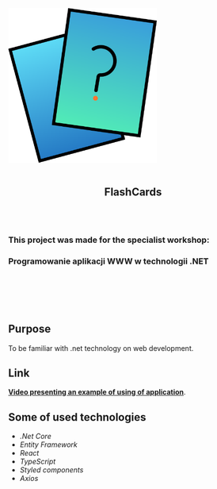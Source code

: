 <img src="https://github.com/Fanki11er/FlashCards/raw/master/FlashCards/ClientApp/src/Assets/Svg/favicon.svg" align="center" width="300px" >

<br/>
<br/>

<h2 align="center"> FlashCards</h2>
<br/>
<br/>

### This project was made for the specialist workshop:

### Programowanie aplikacji WWW w technologii .NET

<br/>
<br/>
<br/>

</br>

## Purpose

To be familiar with .net technology on web development.

## Link

[**Video presenting an example of using of application**](https://youtu.be/-7PKfgJwNW4).

## Some of used technologies

- _.Net Core_
- _Entity Framework_
- _React_
- _TypeScript_
- _Styled components_
- _Axios_
